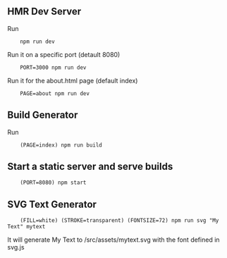 ## HMR Dev Server

Run 

		npm run dev


Run it on a specific port (detault 8080)

		
		PORT=3000 npm run dev


Run it for the about.html page (default index)
		

		PAGE=about npm run dev


## Build Generator


Run
		
		(PAGE=index) npm run build



## Start a static server and serve builds


		(PORT=8080) npm start


## SVG Text Generator
		
		(FILL=white) (STROKE=transparent) (FONTSIZE=72) npm run svg "My Text" mytext


It will generate My Text to /src/assets/mytext.svg with the font defined in svg.js

